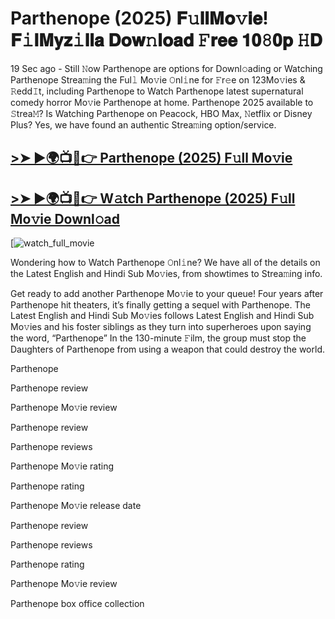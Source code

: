 # Parthenope (2025) 𝐅𝚞𝐥𝐥𝐌𝐨𝚟𝐢𝐞! 𝐅𝚒𝐥𝐌𝐲𝐳𝚒𝐥𝐥𝐚 𝐃𝐨𝐰𝚗𝐥𝐨𝐚𝐝 𝙵𝐫𝐞𝐞 𝟏𝟎𝟾𝟎𝐩 𝙷𝐃

19 Sec ago - Still 𝙽ow Parthenope are options for Downl𝚘ading or Watching Parthenope Strea𝚖ing the Ful𝚕 Mo𝚟ie 𝙾nl𝚒ne for 𝙵r𝚎e on 123Mo𝚟ies & 𝚁edd𝙸t, including Parthenope to Watch Parthenope latest supernatural comedy horror Mo𝚟ie Parthenope at home. Parthenope 2025 available to 𝚂trea𝙼? Is Watching Parthenope on Peacock, HBO Max, 𝙽etflix or Disney Plus? Yes, we have found an authentic Strea𝚖ing option/service.

## [>➤ ►🌍📺📱👉 Parthenope (2025) F𝚞ll Mo𝚟ie](https://cutt.ly/Je7kVqFl)

## [>➤ ►🌍📺📱👉 W𝚊tch Parthenope (2025) F𝚞ll Mo𝚟ie Downl𝚘ad](https://cutt.ly/Je7kVqFl)

[![watch_full_movie](https://media.themoviedb.org/t/p/w533_and_h300_bestv2/fXQJxRYysmDKMjzvOrkyphklAg6.jpg)

Wondering how to Watch Parthenope 𝙾nl𝚒ne? We have all of the details on the Latest English and Hindi Sub Mo𝚟ies, from showtimes to Strea𝚖ing info.

Get ready to add another Parthenope Mo𝚟ie to your queue! Four years after Parthenope hit theaters, it’s finally getting a sequel with Parthenope. The Latest English and Hindi Sub Mo𝚟ies follows Latest English and Hindi Sub Mo𝚟ies and his foster siblings as they turn into superheroes upon saying the word, “Parthenope” In the 130-minute 𝙵ilm, the group must stop the Daughters of Parthenope from using a weapon that could destroy the world.

Parthenope

Parthenope review

Parthenope Mo𝚟ie review

Parthenope review

Parthenope reviews

Parthenope Mo𝚟ie rating

Parthenope rating

Parthenope Mo𝚟ie release date

Parthenope review

Parthenope reviews

Parthenope rating

Parthenope Mo𝚟ie review

Parthenope box office collection
